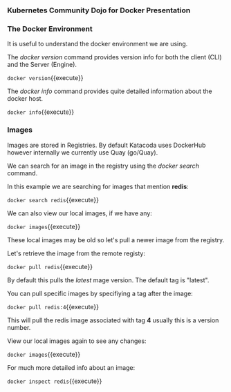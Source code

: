 ### Kubernetes Community Dojo for Docker Presentation
### 

### The Docker Environment

It is useful to understand the docker environment we are using.

The _docker version_ command provides version info for both the client (CLI) and the Server (Engine).

`docker version`{{execute}}

The _docker info_ command provides quite detailed information about the docker host.

`docker info`{{execute}}

### Images

Images are stored in Registries. By default Katacoda uses DockerHub however internally we currently use Quay (go/Quay).

We can search for an image in the registry using the _docker search_ command.

In this example we are searching for images that mention **redis**:

`docker search redis`{{execute}} 

We can also view our local images, if we have any:

`docker images`{{execute}}

These local images may be old so let's pull a newer image from the registry.

Let's retrieve the image from the remote registy:

`docker pull redis`{{execute}}

By default this pulls the _latest_ mage version. The default tag is "latest". 

You can pull specific images by specifiying a tag after the image:

`docker pull redis:4`{{execute}}

This will pull the redis image associated with tag **4** usually this is a version number.

View our local images again to see any changes:

`docker images`{{execute}}

For much more detailed info about an image:

`docker inspect redis`{{execute}}
